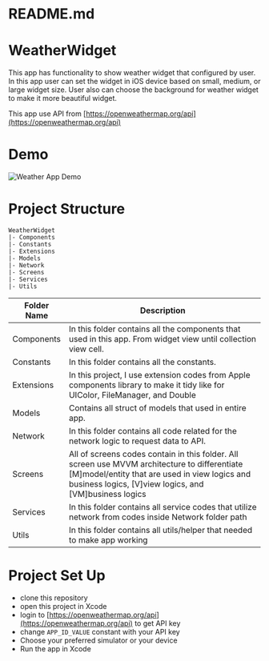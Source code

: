 # README.md

# WeatherWidget

This app has functionality to show weather widget that configured by user. In this app user can set the widget in iOS device based on small, medium, or large widget size. User also can choose the background for weather widget to make it more beautiful widget.

This app use API from [https://openweathermap.org/api](https://openweathermap.org/api) 

# Demo

![Weather App Demo](https://drive.google.com/file/d/1C-WbUt97ZyuFaWMttvohuVmWQyc-eZGu/view?usp=sharing)

# Project Structure

```
WeatherWidget
|- Components
|- Constants
|- Extensions
|- Models
|- Network
|- Screens
|- Services
|- Utils
```

| Folder Name | Description |
| --- | --- |
| Components | In this folder contains all the components that used in this app. From widget view until collection view cell. |
| Constants | In this folder contains all the constants. |
| Extensions | In this project, I use extension codes from Apple components library to make it tidy like for UIColor, FileManager, and Double |
| Models | Contains all struct of models that used in entire app. |
| Network | In this folder contains all code related for the network logic to request data to API. |
| Screens | All of screens codes contain in this folder. All screen use MVVM architecture to differentiate [M]model/entity that are used in view logics and business logics, [V]view logics, and [VM]business logics |
| Services | In this folder contains all service codes that utilize network from codes inside Network folder path |
| Utils | In this folder contains all utils/helper that needed to make app working |

# Project Set Up

- clone this repository
- open this project in Xcode
- login to [https://openweathermap.org/api](https://openweathermap.org/api) to get API key
- change `APP_ID_VALUE` constant with your API key
- Choose your preferred simulator or your device
- Run the app in Xcode
